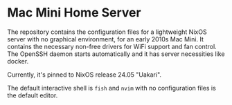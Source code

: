 # Mac Mini Home Server

The repository contains the configuration files for a lightweight NixOS server
with no graphical environment, for an early 2010s Mac Mini. It contains the necessary non-free drivers
for WiFi support and fan control. The OpenSSH daemon starts automatically and it has server necessities like
docker.

Currently, it's pinned to NixOS release 24.05 "Uakari".

The default interactive shell is `fish` and `nvim` with no configuration files is the default editor.

